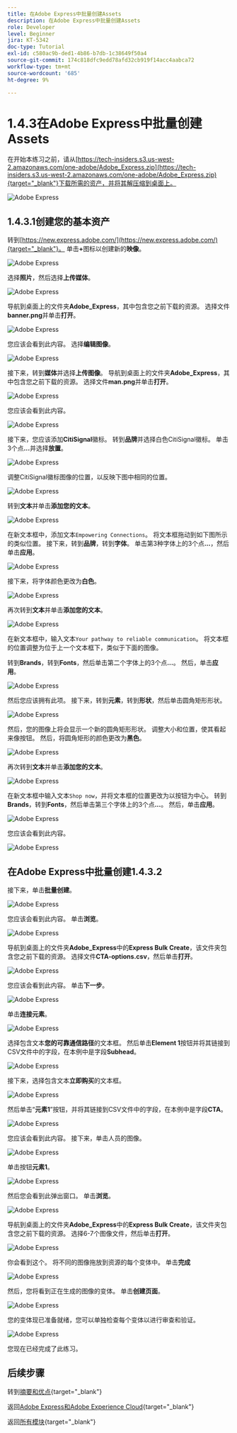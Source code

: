 ```yaml
---
title: 在Adobe Express中批量创建Assets
description: 在Adobe Express中批量创建Assets
role: Developer
level: Beginner
jira: KT-5342
doc-type: Tutorial
exl-id: c580ac9b-ded1-4b86-b7db-1c38649f50a4
source-git-commit: 174c818dfc9edd78afd32cb919f14acc4aabca72
workflow-type: tm+mt
source-wordcount: '685'
ht-degree: 9%

---
```


# 1.4.3在Adobe Express中批量创建Assets

在开始本练习之前，请从[https://tech-insiders.s3.us-west-2.amazonaws.com/one-adobe/Adobe_Express.zip](https://tech-insiders.s3.us-west-2.amazonaws.com/one-adobe/Adobe_Express.zip){target="_blank"}下载所需的资产，并将其解压缩到桌面上。

![Adobe Express](./images/expressassets.png)

## 1.4.3.1创建您的基本资产

转到[https://new.express.adobe.com/](https://new.express.adobe.com/){target="_blank"}。 单击&#x200B;**+**&#x200B;图标以创建新的&#x200B;**映像**。

![Adobe Express](./images/expressbc0.png)

选择&#x200B;**照片**，然后选择&#x200B;**上传媒体**。

![Adobe Express](./images/expressbc1.png)

导航到桌面上的文件夹&#x200B;**Adobe_Express**，其中包含您之前下载的资源。 选择文件&#x200B;**banner.png**&#x200B;并单击&#x200B;**打开**。

![Adobe Express](./images/expressbc2.png)

您应该会看到此内容。 选择&#x200B;**编辑图像**。

![Adobe Express](./images/expressbc3.png)

接下来，转到&#x200B;**媒体**&#x200B;并选择&#x200B;**上传图像**。 导航到桌面上的文件夹&#x200B;**Adobe_Express**，其中包含您之前下载的资源。 选择文件&#x200B;**man.png**&#x200B;并单击&#x200B;**打开**。

![Adobe Express](./images/expressbc4.png)

您应该会看到此内容。

![Adobe Express](./images/expressbc5.png)

接下来，您应该添加&#x200B;**CitiSignal**&#x200B;徽标。 转到&#x200B;**品牌**&#x200B;并选择白色CitiSignal徽标。 单击3个点&#x200B;**...**&#x200B;并选择&#x200B;**放置**。

![Adobe Express](./images/expressbc6.png)

调整CitiSignal徽标图像的位置，以反映下图中相同的位置。

![Adobe Express](./images/expressbc7.png)

转到&#x200B;**文本**&#x200B;并单击&#x200B;**添加您的文本**。

![Adobe Express](./images/expressbc7a.png)

在新文本框中，添加文本`Empowering Connections`。 将文本框拖动到如下图所示的类似位置。 接下来，转到&#x200B;**品牌**，转到&#x200B;**字体**。 单击第3种字体上的3个点&#x200B;**...**，然后单击&#x200B;**应用**。

![Adobe Express](./images/expressbc8.png)

接下来，将字体颜色更改为&#x200B;**白色**。

![Adobe Express](./images/expressbc9.png)

再次转到&#x200B;**文本**&#x200B;并单击&#x200B;**添加您的文本**。

![Adobe Express](./images/expressbc10.png)

在新文本框中，输入文本`Your pathway to reliable communication`。 将文本框的位置调整为位于上一个文本框下，类似于下面的图像。

转到&#x200B;**Brands**，转到&#x200B;**Fonts**，然后单击第二个字体上的3个点&#x200B;**...**。 然后，单击&#x200B;**应用**。

![Adobe Express](./images/expressbc12.png)

然后您应该拥有此项。 接下来，转到&#x200B;**元素**，转到&#x200B;**形状**，然后单击圆角矩形形状。

![Adobe Express](./images/expressbc13.png)

然后，您的图像上将会显示一个新的圆角矩形形状。 调整大小和位置，使其看起来像按钮。 然后，将圆角矩形的颜色更改为&#x200B;**黑色**。

![Adobe Express](./images/expressbc14.png)

再次转到&#x200B;**文本**&#x200B;并单击&#x200B;**添加您的文本**。

![Adobe Express](./images/expressbc15.png)

在新文本框中输入文本`Shop now`，并将文本框的位置更改为以按钮为中心。 转到&#x200B;**Brands**，转到&#x200B;**Fonts**，然后单击第三个字体上的3个点&#x200B;**...**。 然后，单击&#x200B;**应用**。

![Adobe Express](./images/expressbc16.png)

您应该会看到此内容。

![Adobe Express](./images/expressbc17.png)

## 在Adobe Express中批量创建1.4.3.2

接下来，单击&#x200B;**批量创建**。

![Adobe Express](./images/expressbc18.png)

您应该会看到此内容。 单击&#x200B;**浏览**。

![Adobe Express](./images/expressbc19.png)

导航到桌面上的文件夹&#x200B;**Adobe_Express**&#x200B;中的&#x200B;**Express Bulk Create**，该文件夹包含您之前下载的资源。 选择文件&#x200B;**CTA-options.csv**，然后单击&#x200B;**打开**。

![Adobe Express](./images/expressbc20.png)

您应该会看到此内容。 单击&#x200B;**下一步**。

![Adobe Express](./images/expressbc21.png)

单击&#x200B;**连接元素**。

![Adobe Express](./images/expressbc22.png)

选择包含文本&#x200B;**您的可靠通信路径**&#x200B;的文本框。 然后单击&#x200B;**Element 1**&#x200B;按钮并将其链接到CSV文件中的字段，在本例中是字段&#x200B;**Subhead**。

![Adobe Express](./images/expressbc23.png)

接下来，选择包含文本&#x200B;**立即购买**&#x200B;的文本框。

![Adobe Express](./images/expressbc24.png)

然后单击“**元素1**”按钮，并将其链接到CSV文件中的字段，在本例中是字段&#x200B;**CTA**。

![Adobe Express](./images/expressbc25.png)

您应该会看到此内容。 接下来，单击人员的图像。

![Adobe Express](./images/expressbc26.png)

单击按钮&#x200B;**元素1**。

![Adobe Express](./images/expressbc27.png)

然后您会看到此弹出窗口。 单击&#x200B;**浏览**。

![Adobe Express](./images/expressbc28.png)

导航到桌面上的文件夹&#x200B;**Adobe_Express**&#x200B;中的&#x200B;**Express Bulk Create**，该文件夹包含您之前下载的资源。 选择6-7个图像文件，然后单击&#x200B;**打开**。

![Adobe Express](./images/expressbc29.png)

你会看到这个。 将不同的图像拖放到资源的每个变体中。 单击&#x200B;**完成**

![Adobe Express](./images/expressbc31.png)

然后，您将看到正在生成的图像的变体。 单击&#x200B;**创建页面**。

![Adobe Express](./images/expressbc32.png)

您的变体现已准备就绪，您可以单独检查每个变体以进行审查和验证。

![Adobe Express](./images/expressbc33.png)

您现在已经完成了此练习。

## 后续步骤

转到[摘要和优点](./summary.md){target="_blank"}

返回[Adobe Express和Adobe Experience Cloud](./express.md){target="_blank"}

返回[所有模块](./../../../overview.md){target="_blank"}